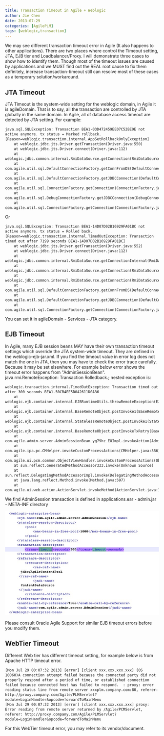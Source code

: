 ```yaml
---
title: Transaction Timeout in Agile + Weblogic
author: Jie Chen
date: 2013-07-29
categories: [AgilePLM]
tags: [weblogic,transaction]
---
```



We may see different transaction timeout error in Agile (It also happens to other applications). There are two places where control the Timeout setting, JTA, EJB tier and Loadbalancer/Proxy. I will demonstrate three cases to show how to identify them. Though most of the timeout issues are caused by applications and we MUST find out the REAL root cause to fix them definitely, increase transaction-timeout still can resolve most of these cases as a temporary solution/workaround.

## JTA Timeout

JTA Timeout is the system-wide setting for the weblogic domain, in Agile it is agileDomain. That is to say, all the transaction are controlled by JTA globally in the same domain. In Agile, all of database access timeout are detected by JTA setting. For example:

	java.sql.SQLException: Transaction BEA1-03D472459EE07C52BE9E not active anymore. tx status = Marked rollback. [Reason=weblogic.transaction.internal.AppSetRollbackOnlyException]
		at weblogic.jdbc.jts.Driver.getTransaction(Driver.java:550)
		at weblogic.jdbc.jts.Driver.connect(Driver.java:112)
		at weblogic.jdbc.common.internal.RmiDataSource.getConnection(RmiDataSource.java:355)
		at com.agile.util.sql.DefaultConnectionFactory.getConnFromDS(DefaultConnectionFactory.java:84)
		at com.agile.util.sql.DefaultConnectionFactory.getJDBCConnection(DefaultConnectionFactory.java:48)
		at com.agile.util.sql.ConnectionFactory.getConnection(ConnectionFactory.java:37)
		at com.agile.util.sql.DebugConnectionFactory.getJDBCConnection(DebugConnectionFactory.java:59)
		at com.agile.util.sql.ConnectionFactory.getConnection(ConnectionFactory.java:37)
	
Or

	java.sql.SQLException: Transaction BEA1-14D07D02B16929FA01BC not active anymore. tx status = Rolled back. [Reason=weblogic.transaction.internal.TimedOutException: Transaction timed out after 7199 seconds BEA1-14D07D02B16929FA01BC]
		at weblogic.jdbc.jts.Driver.getTransaction(Driver.java:552)
		at weblogic.jdbc.jts.Driver.connect(Driver.java:112)
		at weblogic.jdbc.common.internal.RmiDataSource.getConnectionInternal(RmiDataSource.java:533)
		at weblogic.jdbc.common.internal.RmiDataSource.getConnection(RmiDataSource.java:498)
		at weblogic.jdbc.common.internal.RmiDataSource.getConnection(RmiDataSource.java:491)
		at com.agile.util.sql.DefaultConnectionFactory.getConnFromDS(DefaultConnectionFactory.java:84)
		at com.agile.util.sql.DefaultConnectionFactory.getJDBCConnection(DefaultConnectionFactory.java:48)
		at com.agile.util.sql.ConnectionFactory.getConnection(ConnectionFactory.java:37)
	
You can set it in agileDomain - Services - JTA category.

## EJB Timeout

In Agile, many EJB session beans MAY have their own transaction timeout settings which override the JTA system-wide timeout. They are defined in the weblogic-ejb-jar.xml. If you find the timeout value in error log does not match the one in JTA, then you may have to check the error trace carefully. Because it may be set elsewhere. For example below error shows the timeout error happens from "AdminSessionBean".
java.rmi.RemoteException: Transaction Rolledback.; nested exception is: 

	weblogic.transaction.internal.TimedOutException: Transaction timed out after 300 seconds BEA1-50CB4EE5D0A2611D0A36
		at weblogic.ejb.container.internal.EJBRuntimeUtils.throwRemoteException(EJBRuntimeUtils.java:103)
		at weblogic.ejb.container.internal.BaseRemoteObject.postInvoke1(BaseRemoteObject.java:591)
		at weblogic.ejb.container.internal.StatelessRemoteObject.postInvoke1(StatelessRemoteObject.java:60)
		at weblogic.ejb.container.internal.BaseRemoteObject.postInvokeTxRetry(BaseRemoteObject.java:441)
		at com.agile.admin.server.AdminSessionBean_yg79hz_EOImpl.invokeAction(AdminSessionBean_yg79hz_EOImpl.java:10294)
		at com.agile.ipa.pc.CMHelper.invokeCustomProcessActions(CMHelper.java:386)
		at com.agile.ui.pcm.common.ObjectViewHandler.invokeCustomProcessActions(ObjectViewHandler.java:8150)
		at sun.reflect.GeneratedMethodAccessor333.invoke(Unknown Source)
		at sun.reflect.DelegatingMethodAccessorImpl.invoke(DelegatingMethodAccessorImpl.java:25)
		at java.lang.reflect.Method.invoke(Method.java:597)
		at com.agile.ui.web.action.ActionServlet.invokeMethod(ActionServlet.java:1067)
	
We find AdminSession transaction is defined in applications.ear - admin.jar - META-INF directory 

![](/assets/res/troubleshooting-agileplm-timeout-1.jpg)

Please consult Oracle Agile Support for similar EJB timeout errors before you modify them.

## WebTier Timeout

Different Web tier has different timeout setting, for example below is from Apache HTTP timeout error.

	[Mon Jul 29 00:07:32 2013] [error] [client xxx.xxx.xxx.xxx] (OS 10060)A connection attempt failed because the connected party did not properly respond after a period of time, or established connection failed because connected host has failed to respond.  : proxy: error reading status line from remote server xxxplm.company.com:80, referer: http://proxy.company.com/Agile/PLMServlet?module=LoginHandler&opcode=forwardToMainMenu
	[Mon Jul 29 00:07:32 2013] [error] [client xxx.xxx.xxx.xxx] proxy: Error reading from remote server returned by /Agile/PCMServlet, referer: http://proxy.company.com/Agile/PLMServlet?module=LoginHandler&opcode=forwardToMainMenu

For this WebTier timeout error, you may refer to its vendor/document.

